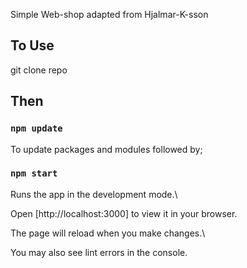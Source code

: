 Simple Web-shop adapted from Hjalmar-K-sson

## To Use

git clone repo

## Then

### `npm update`

To update packages and modules followed by;

### `npm start`

Runs the app in the development mode.\

Open [http://localhost:3000] to view it in your browser.

The page will reload when you make changes.\

You may also see lint errors in the console.
